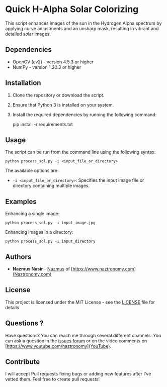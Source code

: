 Quick H-Alpha Solar Colorizing
==============================

This script enhances images of the sun in the Hydrogen Alpha spectrum by applying curve adjustments and an unsharp mask, resulting in vibrant and detailed solar images.

Dependencies
------------

*   OpenCV (cv2) - version 4.5.3 or higher
*   NumPy - version 1.20.3 or higher

Installation
------------

1.  Clone the repository or download the script.
2.  Ensure that Python 3 is installed on your system.
3.  Install the required dependencies by running the following command:

    pip install -r requirements.txt

Usage
-----

The script can be run from the command line using the following syntax:

    python process_sol.py -i <input_file_or_directory>

The available options are:

*   `-i <input_file_or_directory>`: Specifies the input image file or directory containing multiple images.

Examples
--------

Enhancing a single image:

    python process_sol.py -i input_image.jpg

Enhancing images in a directory:

    python process_sol.py -i input_directory

## Authors
* **Nazmus Nasir** - [Nazmus](https://nazm.us) of [https://www.naztronomy.com](Naztronomy.com)

## License

This project is licensed under the MIT License - see the [LICENSE](LICENSE) file for details

## Questions ?
Have questions? You can reach me through several different channels. You can ask a question in the  [issues forum](/../../issues) or on the video comments on [https://www.youtube.com/naztronomy](YouTube). 


## Contribute 
I will accept Pull requests fixing bugs or adding new features after I've vetted them. Feel free to create pull requests!  
